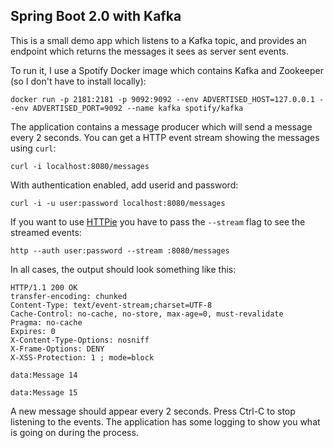 ## Spring Boot 2.0 with Kafka

This is a small demo app which listens to a Kafka topic, and provides an endpoint
which returns the messages it sees as server sent events.

To run it, I use a Spotify Docker image which contains Kafka and Zookeeper (so I don't have to install locally):

    docker run -p 2181:2181 -p 9092:9092 --env ADVERTISED_HOST=127.0.0.1 --env ADVERTISED_PORT=9092 --name kafka spotify/kafka

The application contains a message producer which will send a message every 2 seconds.
You can get a HTTP event stream showing the messages using `curl`:

    curl -i localhost:8080/messages

With authentication enabled, add userid and password:

    curl -i -u user:password localhost:8080/messages

If you want to use [HTTPie](https://httpie.org/) you have to pass the `--stream` flag to see the
streamed events:

    http --auth user:password --stream :8080/messages

In all cases, the output should look something like this:

    HTTP/1.1 200 OK
    transfer-encoding: chunked
    Content-Type: text/event-stream;charset=UTF-8
    Cache-Control: no-cache, no-store, max-age=0, must-revalidate
    Pragma: no-cache
    Expires: 0
    X-Content-Type-Options: nosniff
    X-Frame-Options: DENY
    X-XSS-Protection: 1 ; mode=block

    data:Message 14

    data:Message 15

A new message should appear every 2 seconds.
Press Ctrl-C to stop listening to the events. The application has some logging to
show you what is going on during the process.

